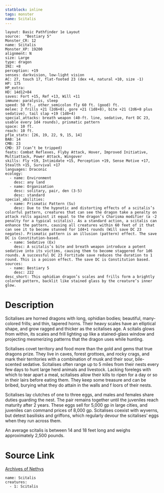 ```yaml
---
statblock: inline
tags: monster
name: Scitalis
---
```

```statblock
layout: Basic Pathfinder 1e Layout
source:  "Bestiary 5"
Monster_CR: 12
name: Scitalis
Monster_XP: 19200
alignment: N
size: Large
type: dragon
INI: +8
perception: +19
senses: darkvision, low-light vision
AC: 27, touch 17, flat-footed 23 (dex +4, natural +10, size -1)
HP: 175
HP_extra: 
HD: 14d12+84
saves: Fort +15, Ref +13, Will +11
immune: paralysis, sleep
speed: 50 ft., other_semicolon fly 60 ft. (good) ft.
melee: 2 frills +21 (2d6+8), gore +21 (1d8+8), bite +21 (2d6+8 plus sedative), tail slap +19 (1d8+4)
special_attacks: breath weapon (40-ft. line, sedative, Fort DC 23, usable every 1d4 rounds), prismatic pattern
space: 10 ft.
reach: 10 ft.
pf1e_stats: [26, 19, 22, 9, 15, 14]
BAB: 14
CMB: 23
CMD: 37 (can’t be tripped)
feats: Combat Reflexes, Flyby Attack, Hover, Improved Initiative, Multiattack, Power Attack, Wingover
skills: Fly +19, Intimidate +15, Perception +19, Sense Motive +17, Stealth +15, Survival +17
languages: Draconic
ecology:
  - name: Environment
    desc: any land
  - name: Organisation
    desc: solitary, pair, den (3-5)
    desc: standard
special_abilities:
  - name: Prismatic Pattern (Su)
    desc: Due to the hypnotic and distorting effects of a scitalis’s colorful pattern, creatures that can see the dragon take a penalty on attack rolls against it equal to the dragon’s Charisma modifier (a -2 penalty for a typical scitalis). As a standard action, a scitalis can enhance the pattern, causing all creatures within 60 feet of it that can see it to become stunned for 1d4+1 rounds (Will save DC 23 negates). Prismatic pattern is an illusion (pattern) effect. The save DC is Constitution-based.
  - name: Sedative (Ex)
    desc: A scitalis’s bite and breath weapon introduce a potent sedative into its victims, causing them to become staggered for 1d6 rounds. A successful DC 23 Fortitude save reduces the duration to 1 round. This is a poison effect. The save DC is Constitution based.
sources:
  - name: Bestiary 5
    desc: 222
desc_short: This ophidian dragon’s scales and frills form a brightly colored pattern, backlit like stained glass by the creature’s inner glow.
```
# Description
Scitalises are horned dragons with long, ophidian bodies; beautiful, many-colored frills; and thin, tapered horns. Their heavy scales have an elliptical shape, and grow ragged and thicker as the scitalises age. A scitalis glows from within, its scales and frill lighting up like a stained-glass window and projecting mesmerizing patterns that the dragon uses while hunting.

 Scitalises covet territory and food more than the gold and gems that true dragons prize. They live in caves, forest grottoes, and rocky crags, and mark their territories with a combination of musk and their sour, bile-scented sedative. Scitalises often range up to 5 miles from their nests every few days to hunt large herd animals and livestock. Lacking forelegs with which to tear apart a meal, scitalises allow their kills to ripen for a day or so in their lairs before eating them. They keep some treasure and can be bribed, burying what they do attain in the walls and f loors of their nests.

 Scitalises lay clutches of one to three eggs, and males and females share duties guarding the nest. The pair remains together until the juveniles reach maturity after 2 years. These eggs sell for 5,000 gp in large cities, and juveniles can command prices of 8,000 gp. Scitalises coexist with wyverns, but detest basilisks and griffons, which regularly devour the scitalises’ eggs when they run across them.

 An average scitalis is between 14 and 18 feet long and weighs approximately 2,500 pounds.
# Source Link
[Archives of Nethys](https://aonprd.com/MonsterDisplay.aspx?ItemName=Scitalis)
```encounter-table
name: Scitalis
creatures:
  - 1: Scitalis
```
